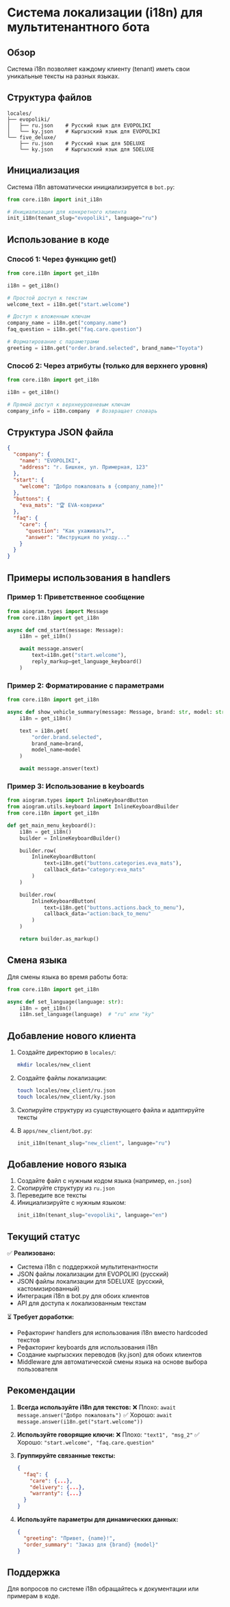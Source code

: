 # Система локализации (i18n) для мультитенантного бота

## Обзор

Система i18n позволяет каждому клиенту (tenant) иметь свои уникальные тексты на разных языках.

## Структура файлов

```
locales/
├── evopoliki/
│   ├── ru.json    # Русский язык для EVOPOLIKI
│   └── ky.json    # Кыргызский язык для EVOPOLIKI
└── five_deluxe/
    ├── ru.json    # Русский язык для 5DELUXE
    └── ky.json    # Кыргызский язык для 5DELUXE
```

## Инициализация

Система i18n автоматически инициализируется в `bot.py`:

```python
from core.i18n import init_i18n

# Инициализация для конкретного клиента
init_i18n(tenant_slug="evopoliki", language="ru")
```

## Использование в коде

### Способ 1: Через функцию get()

```python
from core.i18n import get_i18n

i18n = get_i18n()

# Простой доступ к текстам
welcome_text = i18n.get("start.welcome")

# Доступ к вложенным ключам
company_name = i18n.get("company.name")
faq_question = i18n.get("faq.care.question")

# Форматирование с параметрами
greeting = i18n.get("order.brand.selected", brand_name="Toyota")
```

### Способ 2: Через атрибуты (только для верхнего уровня)

```python
from core.i18n import get_i18n

i18n = get_i18n()

# Прямой доступ к верхнеуровневым ключам
company_info = i18n.company  # Возвращает словарь
```

## Структура JSON файла

```json
{
  "company": {
    "name": "EVOPOLIKI",
    "address": "г. Бишкек, ул. Примерная, 123"
  },
  "start": {
    "welcome": "Добро пожаловать в {company_name}!"
  },
  "buttons": {
    "eva_mats": "🏆 EVA-коврики"
  },
  "faq": {
    "care": {
      "question": "Как ухаживать?",
      "answer": "Инструкция по уходу..."
    }
  }
}
```

## Примеры использования в handlers

### Пример 1: Приветственное сообщение

```python
from aiogram.types import Message
from core.i18n import get_i18n

async def cmd_start(message: Message):
    i18n = get_i18n()

    await message.answer(
        text=i18n.get("start.welcome"),
        reply_markup=get_language_keyboard()
    )
```

### Пример 2: Форматирование с параметрами

```python
from core.i18n import get_i18n

async def show_vehicle_summary(message: Message, brand: str, model: str):
    i18n = get_i18n()

    text = i18n.get(
        "order.brand.selected",
        brand_name=brand,
        model_name=model
    )

    await message.answer(text)
```

### Пример 3: Использование в keyboards

```python
from aiogram.types import InlineKeyboardButton
from aiogram.utils.keyboard import InlineKeyboardBuilder
from core.i18n import get_i18n

def get_main_menu_keyboard():
    i18n = get_i18n()
    builder = InlineKeyboardBuilder()

    builder.row(
        InlineKeyboardButton(
            text=i18n.get("buttons.categories.eva_mats"),
            callback_data="category:eva_mats"
        )
    )

    builder.row(
        InlineKeyboardButton(
            text=i18n.get("buttons.actions.back_to_menu"),
            callback_data="action:back_to_menu"
        )
    )

    return builder.as_markup()
```

## Смена языка

Для смены языка во время работы бота:

```python
from core.i18n import get_i18n

async def set_language(language: str):
    i18n = get_i18n()
    i18n.set_language(language)  # "ru" или "ky"
```

## Добавление нового клиента

1. Создайте директорию в `locales/`:
   ```bash
   mkdir locales/new_client
   ```

2. Создайте файлы локализации:
   ```bash
   touch locales/new_client/ru.json
   touch locales/new_client/ky.json
   ```

3. Скопируйте структуру из существующего файла и адаптируйте тексты

4. В `apps/new_client/bot.py`:
   ```python
   init_i18n(tenant_slug="new_client", language="ru")
   ```

## Добавление нового языка

1. Создайте файл с нужным кодом языка (например, `en.json`)
2. Скопируйте структуру из `ru.json`
3. Переведите все тексты
4. Инициализируйте с нужным языком:
   ```python
   init_i18n(tenant_slug="evopoliki", language="en")
   ```

## Текущий статус

✅ **Реализовано:**
- Система i18n с поддержкой мультитенантности
- JSON файлы локализации для EVOPOLIKI (русский)
- JSON файлы локализации для 5DELUXE (русский, кастомизированный)
- Интеграция i18n в bot.py для обоих клиентов
- API для доступа к локализованным текстам

⏳ **Требует доработки:**
- Рефакторинг handlers для использования i18n вместо hardcoded текстов
- Рефакторинг keyboards для использования i18n
- Создание кыргызских переводов (ky.json) для обоих клиентов
- Middleware для автоматической смены языка на основе выбора пользователя

## Рекомендации

1. **Всегда используйте i18n для текстов:**
   ❌ Плохо: `await message.answer("Добро пожаловать")`
   ✅ Хорошо: `await message.answer(i18n.get("start.welcome"))`

2. **Используйте говорящие ключи:**
   ❌ Плохо: `"text1", "msg_2"`
   ✅ Хорошо: `"start.welcome", "faq.care.question"`

3. **Группируйте связанные тексты:**
   ```json
   {
     "faq": {
       "care": {...},
       "delivery": {...},
       "warranty": {...}
     }
   }
   ```

4. **Используйте параметры для динамических данных:**
   ```json
   {
     "greeting": "Привет, {name}!",
     "order_summary": "Заказ для {brand} {model}"
   }
   ```

## Поддержка

Для вопросов по системе i18n обращайтесь к документации или примерам в коде.
